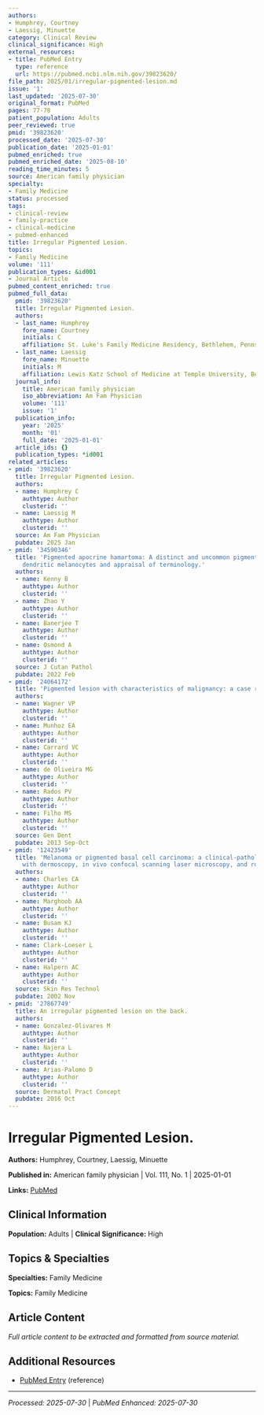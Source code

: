 ```yaml
---
authors:
- Humphrey, Courtney
- Laessig, Minuette
category: Clinical Review
clinical_significance: High
external_resources:
- title: PubMed Entry
  type: reference
  url: https://pubmed.ncbi.nlm.nih.gov/39823620/
file_path: 2025/01/irregular-pigmented-lesion.md
issue: '1'
last_updated: '2025-07-30'
original_format: PubMed
pages: 77-78
patient_population: Adults
peer_reviewed: true
pmid: '39823620'
processed_date: '2025-07-30'
publication_date: '2025-01-01'
pubmed_enriched: true
pubmed_enriched_date: '2025-08-10'
reading_time_minutes: 5
source: American family physician
specialty:
- Family Medicine
status: processed
tags:
- clinical-review
- family-practice
- clinical-medicine
- pubmed-enhanced
title: Irregular Pigmented Lesion.
topics:
- Family Medicine
volume: '111'
publication_types: &id001
- Journal Article
pubmed_content_enriched: true
pubmed_full_data:
  pmid: '39823620'
  title: Irregular Pigmented Lesion.
  authors:
  - last_name: Humphrey
    fore_name: Courtney
    initials: C
    affiliation: St. Luke's Family Medicine Residency, Bethlehem, Pennsylvania.
  - last_name: Laessig
    fore_name: Minuette
    initials: M
    affiliation: Lewis Katz School of Medicine at Temple University, Bethlehem, Pennsylvania.
  journal_info:
    title: American family physician
    iso_abbreviation: Am Fam Physician
    volume: '111'
    issue: '1'
  publication_info:
    year: '2025'
    month: '01'
    full_date: '2025-01-01'
  article_ids: {}
  publication_types: *id001
related_articles:
- pmid: '39823620'
  title: Irregular Pigmented Lesion.
  authors:
  - name: Humphrey C
    authtype: Author
    clusterid: ''
  - name: Laessig M
    authtype: Author
    clusterid: ''
  source: Am Fam Physician
  pubdate: 2025 Jan
- pmid: '34590346'
  title: 'Pigmented apocrine hamartoma: A distinct and uncommon pigmented lesion with
    dendritic melanocytes and appraisal of terminology.'
  authors:
  - name: Kenny B
    authtype: Author
    clusterid: ''
  - name: Zhao Y
    authtype: Author
    clusterid: ''
  - name: Banerjee T
    authtype: Author
    clusterid: ''
  - name: Osmond A
    authtype: Author
    clusterid: ''
  source: J Cutan Pathol
  pubdate: 2022 Feb
- pmid: '24064172'
  title: 'Pigmented lesion with characteristics of malignancy: a case report.'
  authors:
  - name: Wagner VP
    authtype: Author
    clusterid: ''
  - name: Munhoz EA
    authtype: Author
    clusterid: ''
  - name: Carrard VC
    authtype: Author
    clusterid: ''
  - name: de Oliveira MG
    authtype: Author
    clusterid: ''
  - name: Rados PV
    authtype: Author
    clusterid: ''
  - name: Filho MS
    authtype: Author
    clusterid: ''
  source: Gen Dent
  pubdate: 2013 Sep-Oct
- pmid: '12423549'
  title: 'Melanoma or pigmented basal cell carcinoma: a clinical-pathologic correlation
    with dermoscopy, in vivo confocal scanning laser microscopy, and routine histology.'
  authors:
  - name: Charles CA
    authtype: Author
    clusterid: ''
  - name: Marghoob AA
    authtype: Author
    clusterid: ''
  - name: Busam KJ
    authtype: Author
    clusterid: ''
  - name: Clark-Loeser L
    authtype: Author
    clusterid: ''
  - name: Halpern AC
    authtype: Author
    clusterid: ''
  source: Skin Res Technol
  pubdate: 2002 Nov
- pmid: '27867749'
  title: An irregular pigmented lesion on the back.
  authors:
  - name: Gonzalez-Olivares M
    authtype: Author
    clusterid: ''
  - name: Najera L
    authtype: Author
    clusterid: ''
  - name: Arias-Palomo D
    authtype: Author
    clusterid: ''
  source: Dermatol Pract Concept
  pubdate: 2016 Oct
---
```


# Irregular Pigmented Lesion.

**Authors:** Humphrey, Courtney, Laessig, Minuette

**Published in:** American family physician | Vol. 111, No. 1 | 2025-01-01

**Links:** [PubMed](https://pubmed.ncbi.nlm.nih.gov/39823620/)

## Clinical Information

**Population:** Adults | **Clinical Significance:** High

## Topics & Specialties

**Specialties:** Family Medicine

**Topics:** Family Medicine

## Article Content

*Full article content to be extracted and formatted from source material.*

## Additional Resources

- [PubMed Entry](https://pubmed.ncbi.nlm.nih.gov/39823620/) (reference)

---

*Processed: 2025-07-30* | *PubMed Enhanced: 2025-07-30*
